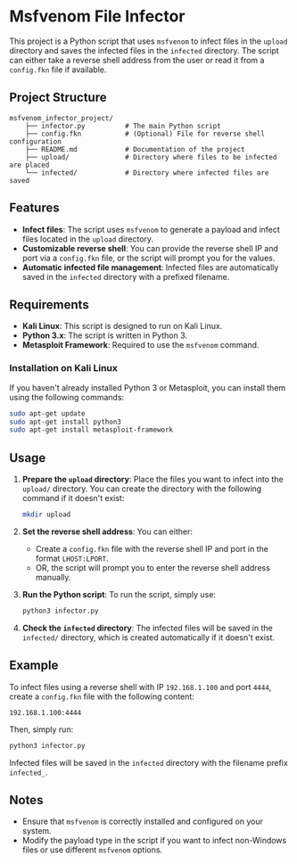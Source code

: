 
# Msfvenom File Infector

This project is a Python script that uses `msfvenom` to infect files in the `upload` directory and saves the infected files in the `infected` directory. The script can either take a reverse shell address from the user or read it from a `config.fkn` file if available.

## Project Structure

```
msfvenom_infector_project/
    ├── infector.py          # The main Python script
    ├── config.fkn           # (Optional) File for reverse shell configuration
    ├── README.md            # Documentation of the project
    ├── upload/              # Directory where files to be infected are placed
    └── infected/            # Directory where infected files are saved
```

## Features

- **Infect files**: The script uses `msfvenom` to generate a payload and infect files located in the `upload` directory.
- **Customizable reverse shell**: You can provide the reverse shell IP and port via a `config.fkn` file, or the script will prompt you for the values.
- **Automatic infected file management**: Infected files are automatically saved in the `infected` directory with a prefixed filename.

## Requirements

- **Kali Linux**: This script is designed to run on Kali Linux.
- **Python 3.x**: The script is written in Python 3.
- **Metasploit Framework**: Required to use the `msfvenom` command.

### Installation on Kali Linux

If you haven't already installed Python 3 or Metasploit, you can install them using the following commands:

```bash
sudo apt-get update
sudo apt-get install python3
sudo apt-get install metasploit-framework
```

## Usage

1. **Prepare the `upload` directory**:
   Place the files you want to infect into the `upload/` directory. You can create the directory with the following command if it doesn't exist:
   ```bash
   mkdir upload
   ```

2. **Set the reverse shell address**:
   You can either:
   - Create a `config.fkn` file with the reverse shell IP and port in the format `LHOST:LPORT`.
   - OR, the script will prompt you to enter the reverse shell address manually.

3. **Run the Python script**:
   To run the script, simply use:
   ```bash
   python3 infector.py
   ```

4. **Check the `infected` directory**:
   The infected files will be saved in the `infected/` directory, which is created automatically if it doesn't exist.

## Example

To infect files using a reverse shell with IP `192.168.1.100` and port `4444`, create a `config.fkn` file with the following content:

```
192.168.1.100:4444
```

Then, simply run:

```bash
python3 infector.py
```

Infected files will be saved in the `infected` directory with the filename prefix `infected_`.

## Notes

- Ensure that `msfvenom` is correctly installed and configured on your system.
- Modify the payload type in the script if you want to infect non-Windows files or use different `msfvenom` options.


